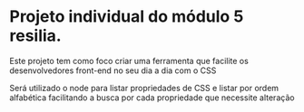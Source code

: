 <h1>Projeto individual do módulo 5 resilia.</h1>
<p>Este projeto tem como foco criar uma ferramenta que facilite os desenvolvedores front-end no seu dia a dia com o CSS</p>
<p>Será utilizado o node para listar propriedades de CSS e listar por ordem alfabética facilitando a busca por cada propriedade que necessite alteração</p>
